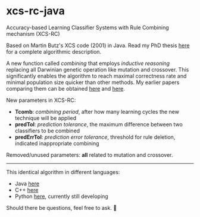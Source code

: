 # xcs-rc-java
Accuracy-based Learning Classifier Systems with Rule Combining mechanism (XCS-RC)

Based on Martin Butz's XCS code (2001) in Java.
Read my PhD thesis <a href="https://publikationen.bibliothek.kit.edu/1000046880">here</a> for a complete algorithmic description.

A new function called <i>combining</i> that employs <i>inductive reasoning</i> replacing all Darwinian genetic operation like mutation and crossover. This significantly enables the algorithm to reach maximal correctness rate and minimal population size quicker than other methods. My earlier papers comparing them can be obtained <a href="https://link.springer.com/chapter/10.1007/978-3-642-17298-4_30">here</a> and <a href="https://dl.acm.org/citation.cfm?id=2331009">here</a>.

New parameters in XCS-RC:
<ul>
  <li><b>Tcomb</b>: <i>combining period</i>, after how many learning cycles the new technique will be applied</li>
  <li><b>predTol</b>: <i>prediction tolerance</i>, the maximum difference between two classifiers to be combined
  <li><b>predErrTol</b>: <i>prediction error tolerance</i>, threshold for rule deletion, indicated inappropriate combining
</ul>

Removed/unused parameters: <b>all</b> related to mutation and crossover.

---

This identical algorithm in different languages:
<ul>
<li> Java <a href="https://github.com/nuggfr/xcs-rc-java">here</a>
<li> C++ <a href="https://github.com/nuggfr/xcs-rc-cpp">here</a>
<li> Python <a href="https://github.com/nuggfr/xcs-rc-python">here</a>, currently still developing
</ul>

Should there be questions, feel free to ask. &#128578;
